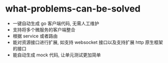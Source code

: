 # what-problems-can-be-solved

* 一键自动生成 go 客户端代码, 无需人工维护
* 支持将多个微服务的客户端整合
* 根据 service 或者路由 
* 能对资源接口进行扩展, 如支持 websocket 接口以及支持扩展 http 原生框架的接口
* 能自动生成 mock 代码, 让单元测试更加简单
